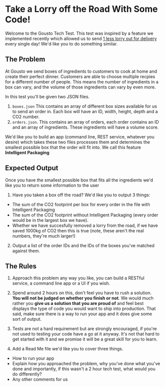 # Take a Lorry off the Road With Some Code!

Welcome to the Gousto Tech Test. This test was inspired by a feature we implemented recently which allowed us to send [1 less lorry out for delivery]([https://medium.com/gousto-engineering-techbrunch/taking-a-lorry-off-the-road-with-some-code-a988f70b37c1](https://medium.com/gousto-engineering-techbrunch/taking-a-lorry-off-the-road-with-some-code-a988f70b37c1)) every single day! We'd like you to do something similar.

## The Problem

At Gousto we send boxes of ingredients to customers to cook at home and create their perfect dinner. Customers are able to choose multiple recpies for a different number of people. This means the number of ingredients in a box can vary, and the volume of those ingredients can vary by even more.

In this test you'll be given two JSON files. 

1) `boxes.json` 
This contains an array of different box sizes available for us to send an order in. Each box will have an ID, width, height, depth and a CO2 number.
2) `orders.json`. 
This contains an array of orders, each order contains an ID and an array of ingredients. These ingredients will have a volume score.

We'd like you to build an app (command line, REST service, whatever you desire) which takes these two files processes them and determines the smallest possible box that the order will fit into. We call this feature **Intelligent Packaging**

## Expected Output

Once you have the smallest possible box that fits all the ingredients we'd like you to return some information to the user

1) Have you taken a box off the road?
We'd like you to output 3 things:
- The sum of the CO2 footprint per box for every order in the file with Intelligent Packaging
- The sum of the CO2 footprint without Intelligent Packaging (every order would be in the largest box we have).
- Whether we have succesfully removed a lorry from the road, if we have saved 1000kg of CO2 then this is true (note, these aren't the real numbers, they're much larger!)

2) Output a list of the order IDs and the IDs of the boxes you've matched against them.

## The Rules
1) Approach this problem any way you like, you can build a RESTful service, a command line app or a UI if you wish.

2) Spend around 2 hours on this, don't feel you have to rush a solution. **You will not be judged on whether you finish or not**. We would much rather you **give us a solution that you are proud of** and feel best displays the type of code you would want to ship into production. That said, make sure there is a way to run your app and it does give some sort of output.

3) Tests are not a hard requirement but are strongly encouraged, if you're not used to testing your code have a go at it anyway. It's not that hard to get started with it and we promise it will be a great skill for you to learn.

4) Add a Read Me file we'd like you to cover three things. 
- How to run your app
- Explain how you approached the problem, why you've done what you've done and importantly, if this wasn't a 2 hour tech test, what would you do differently?
- Any other comments for us
